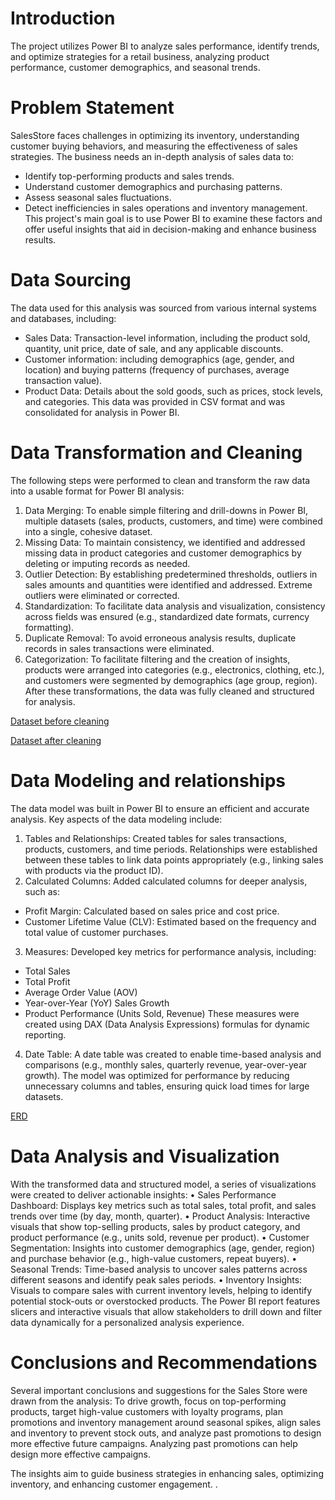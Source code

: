 # Introduction
The project utilizes Power BI to analyze sales performance, identify trends, and optimize strategies for a retail business, analyzing product performance, customer demographics, and seasonal trends.

# Problem Statement
SalesStore faces challenges in optimizing its inventory, understanding
customer buying behaviors, and measuring the effectiveness of sales strategies.
The business needs an in-depth analysis of sales data to:
-	Identify top-performing products and sales trends.
-	Understand customer demographics and purchasing patterns.
-	Assess seasonal sales fluctuations.
-	Detect inefficiencies in sales operations and inventory management.
This project's main goal is to use Power BI to examine these factors and offer useful insights that aid in decision-making and enhance business results.

# Data Sourcing
The data used for this analysis was sourced from various internal systems and databases, including:
- Sales Data: Transaction-level information, including the product sold, quantity, unit price, date of sale, and any applicable discounts. 
- Customer information: including demographics (age, gender, and location) and buying patterns (frequency of purchases, average transaction value).
- Product Data: Details about the sold goods, such as prices, stock levels, and categories.
This data was provided in CSV format and was consolidated for analysis in Power BI.

# Data Transformation and Cleaning
The following steps were performed to clean and transform the raw data into a usable format for Power BI analysis:
1.	Data Merging: To enable simple filtering and drill-downs in Power BI, multiple datasets (sales, products, customers, and time) were combined into a single, cohesive dataset.
2.	Missing Data: To maintain consistency, we identified and addressed missing data in product categories and customer demographics by deleting or imputing records as needed.
3.	Outlier Detection: By establishing predetermined thresholds, outliers in sales amounts and quantities were identified and addressed. Extreme outliers were eliminated or corrected.
4.	Standardization: To facilitate data analysis and visualization, consistency across fields was ensured (e.g., standardized date formats, currency formatting).
5.	Duplicate Removal: To avoid erroneous analysis results, duplicate records in sales transactions were eliminated.
6.	Categorization: To facilitate filtering and the creation of insights, products were arranged into categories (e.g., electronics, clothing, etc.), and customers were segmented by demographics (age group, region).
After these transformations, the data was fully cleaned and structured for analysis.

[Dataset before cleaning](![image](https://github.com/user-attachments/assets/cca862a4-06c6-41cd-b1e6-a094b9dd4420))


[Dataset after cleaning](![image](https://github.com/user-attachments/assets/790cf98b-7ab7-49a1-8634-20b8e33ee3fd))

# Data Modeling and relationships
The data model was built in Power BI to ensure an efficient and accurate analysis. Key aspects of the data modeling include:
1.	Tables and Relationships: Created tables for sales transactions, products, customers, and time periods. Relationships were established between these tables to link data points appropriately (e.g., linking sales with products via the product ID).
2.	Calculated Columns: Added calculated columns for deeper analysis, such as:
-	Profit Margin: Calculated based on sales price and cost price.
-	Customer Lifetime Value (CLV): Estimated based on the frequency and total value of customer purchases.
3.	Measures: Developed key metrics for performance analysis, including:
-	Total Sales
-	Total Profit
-	Average Order Value (AOV)
-	Year-over-Year (YoY) Sales Growth
-	Product Performance (Units Sold, Revenue) These measures were created using DAX (Data Analysis Expressions) formulas for dynamic reporting.
4.	Date Table: A date table was created to enable time-based analysis and comparisons (e.g., monthly sales, quarterly revenue, year-over-year growth).
The model was optimized for performance by reducing unnecessary columns and tables, ensuring quick load times for large datasets.

[ERD](![image](https://github.com/user-attachments/assets/cd364bab-81cf-47bd-b6b6-6b5a5373cfd9))

# Data Analysis and Visualization
With the transformed data and structured model, a series of visualizations were created to deliver actionable insights:
•	Sales Performance Dashboard: Displays key metrics such as total sales, total profit, and sales trends over time (by day, month, quarter).
•	Product Analysis: Interactive visuals that show top-selling products, sales by product category, and product performance (e.g., units sold, revenue per product).
•	Customer Segmentation: Insights into customer demographics (age, gender, region) and purchase behavior (e.g., high-value customers, repeat buyers).
•	Seasonal Trends: Time-based analysis to uncover sales patterns across different seasons and identify peak sales periods.
•	Inventory Insights: Visuals to compare sales with current inventory levels, helping to identify potential stock-outs or overstocked products.
The Power BI report features slicers and interactive visuals that allow stakeholders to drill down and filter data dynamically for a personalized analysis experience.

# Conclusions and Recommendations
Several important conclusions and suggestions for the Sales Store were drawn from the analysis:
To drive growth, focus on top-performing products, target high-value customers with loyalty programs, plan promotions and inventory management around seasonal spikes, align sales and inventory to prevent stock outs, and analyze past promotions to design more effective future campaigns. Analyzing past promotions can help design more effective campaigns.

The insights aim to guide business strategies in enhancing sales, optimizing inventory, and enhancing customer engagement.
.






